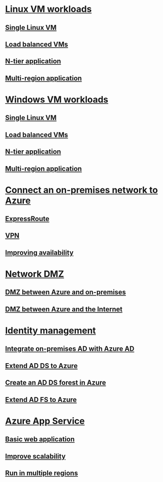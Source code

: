 # [Linux VM workloads](virtual-machines-linux/index.md)
## [Single Linux VM](virtual-machines-linux/single-vm.md)
## [Load balanced VMs](virtual-machines-windows/multi-vm.md?toc=%2fazure%2farchitecture%24virtual-machines-linux%2f/toc.json)
## [N-tier application](virtual-machines-linux/n-tier.md)  
## [Multi-region application](virtual-machines-linux/multi-region-application.md)

# [Windows VM workloads](virtual-machines-windows/index.md)
## [Single Linux VM](virtual-machines-windows/single-vm.md)
## [Load balanced VMs](virtual-machines-windows/multi-vm.md)
## [N-tier application](virtual-machines-windows/n-tier.md)  
## [Multi-region application](virtual-machines-windows/multi-region-application.md)

# [Connect an on-premises network to Azure](hybrid-networking/index.md)
## [ExpressRoute](hybrid-networking/expressroute.md)
## [VPN](hybrid-networking/vpn.md)
## [Improving availability](hybrid-networking/expressroute-vpn-failover.md)

# [Network DMZ](dmz/index.md)
## [DMZ between Azure and on-premises](dmz/secure-vnet-hybrid.md)
## [DMZ between Azure and the Internet](dmz/secure-vnet-dmz.md)

# [Identity management](identity/index.md)
## [Integrate on-premises AD with Azure AD](identity/azure-ad.md)
## [Extend AD DS to Azure](identity/adds-extend-domain.md)
## [Create an AD DS forest in Azure](identity/adds-forest.md)
## [Extend AD FS to Azure](identity/adfs.md)

# [Azure App Service](app-service/index.md)
## [Basic web application](app-service/basic-web-app.md)
## [Improve scalability](app-service/scalable-web-app.md)
## [Run in multiple regions](app-service/multi-region-web-app.md)
